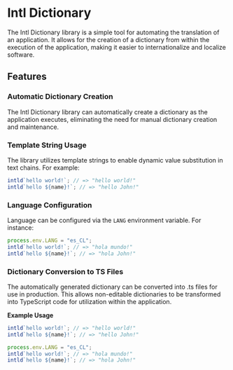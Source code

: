 # Intl Dictionary

The Intl Dictionary library is a simple tool for automating the translation of an application. It allows for the creation of a dictionary from within the execution of the application, making it easier to internationalize and localize software.

## Features

### Automatic Dictionary Creation

The Intl Dictionary library can automatically create a dictionary as the application executes, eliminating the need for manual dictionary creation and maintenance.

### Template String Usage

The library utilizes template strings to enable dynamic value substitution in text chains. For example:

```ts
intld`hello world!`; // => "hello world!"
intld`hello ${name}!`; // => "hello John!"
```

### Language Configuration

Language can be configured via the `LANG` environment variable. For instance:

```ts
process.env.LANG = "es_CL";
intld`hello world!`; // => "hola mundo!"
intld`hello ${name}!`; // => "hola John!"
```

### Dictionary Conversion to TS Files

The automatically generated dictionary can be converted into .ts files for use in production. This allows non-editable dictionaries to be transformed into TypeScript code for utilization within the application.

**Example Usage**

```ts
intld`hello world!`; // => "hello world!"
intld`hello ${name}!`; // => "hello John!"

process.env.LANG = "es_CL";
intld`hello world!`; // => "hola mundo!"
intld`hello ${name}!`; // => "hola John!"
```
